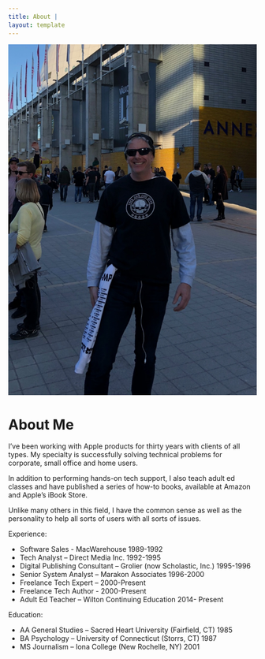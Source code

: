 ```yaml
---
title: About |
layout: template
---
```


<img src="assets/img/About_Me_Pic.jpeg"/>

# About Me

I’ve been working with Apple products for thirty years with clients of all types. My specialty is successfully solving technical problems for corporate, small office and home users.

In addition to performing hands-on tech support, I also teach adult ed classes and have published a series of how-to books, available at Amazon and Apple’s iBook Store.

Unlike many others in this field, I have the common sense as well as the personality to help all sorts of users with all sorts of issues.

Experience:
* Software Sales - MacWarehouse 1989-1992
* Tech Analyst – Direct Media Inc. 1992-1995
* Digital Publishing Consultant – Grolier (now Scholastic, Inc.) 1995-1996
* Senior System Analyst – Marakon Associates 1996-2000
* Freelance Tech Expert – 2000-Present
* Freelance Tech Author - 2000-Present
* Adult Ed Teacher – Wilton Continuing Education  2014- Present

Education:
* AA General Studies – Sacred Heart University (Fairfield, CT) 1985
* BA Psychology – University of Connecticut (Storrs, CT) 1987
* MS Journalism – Iona College (New Rochelle, NY) 2001
